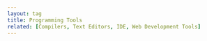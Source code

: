 ```yaml
---
layout: tag
title: Programming Tools
related: [Compilers, Text Editors, IDE, Web Development Tools]
---
```

